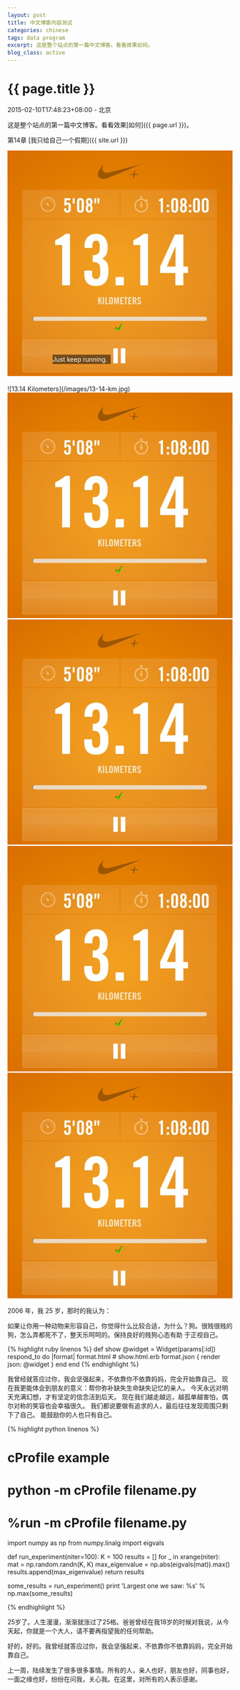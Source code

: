 ```yaml
---
layout: post
title: 中文博客内容测试
categories: chinese
tags: data program
excerpt: 这是整个站点的第一篇中文博客。看看效果如何。
blog_class: active
---
```


{{ page.title }}
================

<p class="meta">2015-02-10T17:48:23+08:00 - 北京</p>

这是整个站点的第一篇中文博客。看看效果[如何]({{ page.url }})。

第14章 [我只给自己一个假期]({{ site.url }})

<!-- <div class="container"> -->
  <div style="position:relative; color:white;">
    <img src="/images/13-14-km.jpg" alt="13.14-km.jpg">
    <!-- <span style="position:absolute; bottom:-5px; left:0; line-height:1.5; width:260px; background-color:rgba(0,0,0,0.5);">文字文字文字文字</span> -->
    <span style="position:absolute; bottom:30px; left:20%; line-height:1.5; width:130px; background-color:rgba(0,0,0,0.5);">Just keep running.</span>

  </div>
<!-- </div> -->
<br />
![13.14 Kilometers](/images/13-14-km.jpg)

<img src="/images/13-14-km.jpg" alt="13.14 Kilometers" />

<img src="/images/13-14-km.jpg" class="img-responsive" alt="13.14 Kilometers" />
<img src="/images/13-14-km.jpg" class="img-responsive img-thumbnail" alt="13.14 Kilometers" />
<img src="/images/13-14-km.jpg" class="img-responsive img-circle img-thumbnail" alt="13.14 Kilometers" />

2006 年，我 25 岁，那时的我认为：

如果让你用一种动物来形容自己，你觉得什么比较合适，为什么？狗。很贱很贱的狗，怎么弄都死不了，整天乐呵呵的。保持良好的贱狗心态有助 于正视自己。

{% highlight ruby linenos %}
def show
    @widget = Widget(params[:id])
    respond_to do |format|
        format.html # show.html.erb
        format.json { render json: @widget }
    end
end
{% endhighlight %}

我曾经就答应过你，我会坚强起来，不依靠你不依靠妈妈，完全开始靠自己。 现在我更能体会到朋友的意义：帮你弥补缺失生命缺失记忆的亲人。 今天永远对明天充满幻想，才有坚定的信念活到后天。 现在我们越走越远，越孤单越害怕，偶尔对称的笑容也会幸福很久。 我们都说要做有追求的人，最后往往发现周围只剩下了自己。 能鼓励你的人也只有自己。

{% highlight python linenos %}
# cProfile example
# python -m cProfile filename.py
# %run -m cProfile filename.py

import numpy as np
from numpy.linalg import eigvals

def run_experiment(niter=100):
    K = 100
    results = []
    for _ in xrange(niter):
        mat = np.random.randn(K, K)
        max_eigenvalue = np.abs(eigvals(mat)).max()
        results.append(max_eigenvalue)
    return results

some_results = run_experiment()
print 'Largest one we saw: %s' % np.max(some_results)

{% endhighlight %}

25岁了。人生漫漫，渐渐就涨过了25格。爸爸曾经在我18岁的时候对我说，从今天起，你就是一个大人，请不要再指望我的任何帮助。

好的，好的。我曾经就答应过你，我会坚强起来，不依靠你不依靠妈妈，完全开始靠自己。

上一周，陆续发生了很多很多事情。所有的人，亲人也好，朋友也好，同事也好，一面之缘也好，纷纷在问我，关心我。在这里，对所有的人表示感谢。